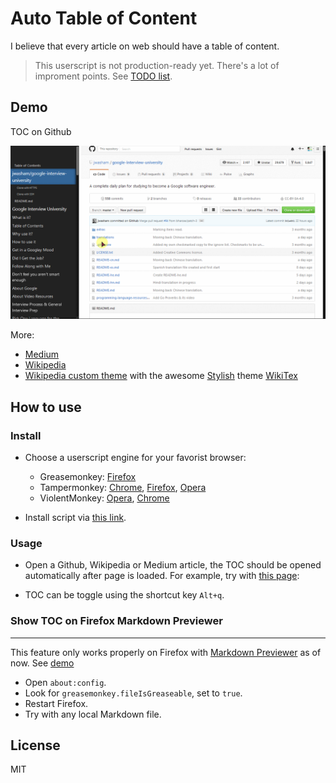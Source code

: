 Auto Table of Content
=====================

I believe that every article on web should have a table of content.

> This userscript is not production-ready yet. There's a lot of improment
> points. See [TODO list](https://github.com/letientai299/userscript-auto-toc/issues/1).


Demo
----

TOC on Github

![TOC on Github](./demo/firefox-github.gif)


More:
- [Medium](./demo/firefox-medium.jpg)
- [Wikipedia](./demo/firefox-wikipedia-normal.jpg)
- [Wikipedia custom theme](./demo/firefox-wikipedia-stylish-wikitex.jpg) with the awesome
 [Stylish](https://addons.mozilla.org/en-US/firefox/addon/stylish/?src=hp-dl-featured) theme [WikiTex](https://github.com/AndrewBelt/WiTeX)




How to use
----------

### Install

- Choose a userscript engine for your favorist browser:
  - Greasemonkey: [Firefox](https://addons.mozilla.org/en-US/firefox/addon/greasemonkey/)
  - Tampermonkey: [Chrome](https://chrome.google.com/webstore/detail/tampermonkey/dhdgffkkebhmkfjojejmpbldmpobfkfo?hl=en), [Firefox](https://addons.mozilla.org/en-US/firefox/addon/tampermonkey/), [Opera](https://addons.opera.com/en/extensions/details/tampermonkey-beta/?display=en)
  - ViolentMonkey: [Opera](https://addons.opera.com/en/extensions/details/violent-monkey/),
    [Chrome](https://chrome.google.com/webstore/detail/violent-monkey/jinjaccalgkegednnccohejagnlnfdag/reviews?hl=en)

- Install script via [this link](https://cdn.rawgit.com/letientai299/userscript-auto-toc/master/auto-toc.user.js).


### Usage

- Open a Github, Wikipedia or Medium article, the TOC should be opened
  automatically after page is loaded. For example, try with
  [this page](https://github.com/jwasham/google-interview-university):

- TOC can be toggle using the shortcut key `Alt+q`.

### Show TOC on Firefox Markdown Previewer
-------------------------------------------

This feature only works properly on Firefox with
[Markdown Previewer](https://addons.mozilla.org/en-US/firefox/addon/markdown-viewer/) as of now. See [demo](./demo/firefox-markdown-preview-addon.jpg)

- Open `about:config`.
- Look for `greasemonkey.fileIsGreaseable`, set to `true`.
- Restart Firefox.
- Try with any local Markdown file.


License
-------

MIT

